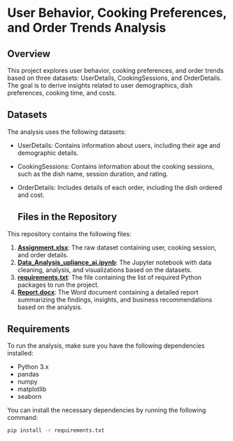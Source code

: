 # User Behavior, Cooking Preferences, and Order Trends Analysis

## Overview

This project explores user behavior, cooking preferences, and order trends based on three datasets: UserDetails, CookingSessions, and OrderDetails. The goal is to derive insights related to user demographics, dish preferences, cooking time, and costs.

## Datasets

The analysis uses the following datasets:

- UserDetails: Contains information about users, including their age and demographic details.
- CookingSessions: Contains information about the cooking sessions, such as the dish name, session duration, and rating.
- OrderDetails: Includes details of each order, including the dish ordered and cost.

  ## Files in the Repository

This repository contains the following files:

1. **[Assignment.xlsx](./Assignment.xlsx)**: The raw dataset containing user, cooking session, and order details.
2. **[Data_Analysis_upliance_ai.ipynb](./Data_Analysis_upliance_ai.ipynb)**: The Jupyter notebook with data cleaning, analysis, and visualizations based on the datasets.
3. **[requirements.txt](./requirements.txt)**: The file containing the list of required Python packages to run the project.
4. **[Report.docx](./Report.docx)**: The Word document containing a detailed report summarizing the findings, insights, and business recommendations based on the analysis.

## Requirements

To run the analysis, make sure you have the following dependencies installed:

- Python 3.x
- pandas
- numpy
- matplotlib
- seaborn

You can install the necessary dependencies by running the following command:

```bash
pip install -r requirements.txt
